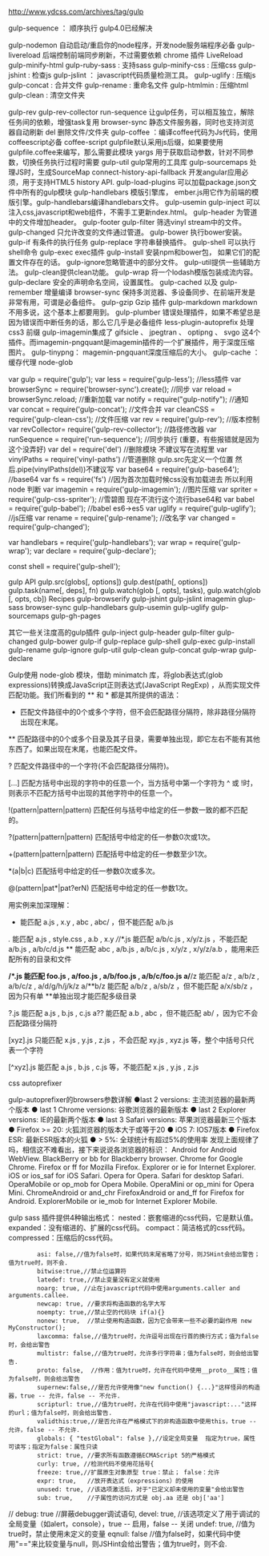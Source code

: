 http://www.ydcss.com/archives/tag/gulp

gulp-sequence ： 顺序执行  gulp4.0已经解决

gulp-nodemon 自动启动/重启你的node程序，开发node服务端程序必备
gulp-livereload 后端控制前端同步刷新，不过需要依赖 chrome 插件 LiveReload
gulp-minify-html 
gulp-ruby-sass : 支持sass 
gulp-minify-css : 压缩css 
gulp-jshint : 检查js
gulp-jslint ： javascript代码质量检测工具。
gulp-uglify : 压缩js 
gulp-concat : 合并文件 
gulp-rename : 重命名文件 
gulp-htmlmin : 压缩html 
gulp-clean : 清空文件夹

gulp-rev
gulp-rev-collector
run-sequence 让gulp任务，可以相互独立，解除任务间的依赖，增强task复用
browser-sync 静态文件服务器，同时也支持浏览器自动刷新
del  删除文件/文件夹
gulp-coffee ：编译coffee代码为Js代码，使用coffeescript必备
coffee-script gulpfile默认采用js后缀，如果要使用gulpfile.coffee来编写，那么需要此模块
yargs 用于获取启动参数，针对不同参数，切换任务执行过程时需要
gulp-util gulp常用的工具库
gulp-sourcemaps  处理JS时，生成SourceMap
connect-history-api-fallback 开发angular应用必须，用于支持HTML5 history API.
gulp-load-plugins 可以加载package.json文件中所有的gulp模块
gulp-handlebars  模版引擎库， ember.js用它作为前端的模版引擎。gulp-handlebars编译handlebars文件。
gulp-usemin 
gulp-inject  可以注入css,javascript和web组件，不需手工更新ndex.html。
gulp-header  为管道中的文件增加header。
gulp-footer
gulp-filter  筛选vinyl stream中的文件。
gulp-changed 只允许改变的文件通过管道。
gulp-bower 执行bower安装。
gulp-if  有条件的执行任务
gulp-replace 字符串替换插件。
gulp-shell 可以执行shell命令
gulp-exec exec插件
gulp-install 安装npm和bower包， 如果它们的配置文件存在的话。
gulp-ignore忽略管道中的部分文件。
gulp-util提供一些辅助方法。
gulp-clean提供clean功能。
gulp-wrap 将一个lodash模版包装成流内容。
gulp-declare  安全的声明命名空间，设置属性。
gulp-cached 以及 gulp-remember 增量编译
browser-sync 保持多浏览器、多设备同步、在前端开发是非常有用，可谓是必备组件。
gulp-gzip Gzip 插件
gulp-markdown markdown 不用多说，这个基本上都要用到。
gulp-plumber 错误处理插件，如果不希望总是因为错误而中断任务的话，那么它几乎是必备组件
less-plugin-autoprefix  处理 css3 前缀
gulp-imagemin集成了 gifsicle 、 jpegtran 、 optipng 、 svgo 这4个插件。而imagemin-pngquant是imagemin插件的一个扩展插件，用于深度压缩图片。
gulp-tinypng： magemin-pngquant深度压缩后的大小。
gulp-cache ：缓存代理
 node-glob


var gulp 		= require('gulp');
var less 		= require('gulp-less');				//less插件
var browserSync = require('browser-sync').create(); //同步
var reload      = browserSync.reload;				//重新加载
var notify 		= require("gulp-notify");			//通知
var concat 		= require('gulp-concat');			//文件合并
var cleanCSS 	= require('gulp-clean-css');		//文件压缩
var rev 		= require('gulp-rev');				//版本控制
var revCollector= require('gulp-rev-collector');	//路径修改器
var runSequence = require('run-sequence');			//同步执行 (重要，有些报错就是因为这个没弄好)
var del         = require('del')					//删除模块	不建议写在流程里
var vinylPaths  = require('vinyl-paths')			//管道删除 gulp.src先定义一个位置 然后.pipe(vinylPaths(del))不建议写
var base64 		= require('gulp-base64');			//base64
var fs          = require('fs')						//因为首次加载时候css没有加载进去 所以利用node 判断
var imagemin 	= require('gulp-imagemin');			//图片压缩
var spriter 	= require('gulp-css-spriter');		//雪碧图 现在不流行这个流行base64和
var   babel 	= require('gulp-babel');			//babel es6->es5
var uglify 		= require('gulp-uglify');			//js压缩
var rename     	= require('gulp-rename');			//改名字
var changed  	= require('gulp-changed');

var handlebars = require('gulp-handlebars');
var wrap = require('gulp-wrap');
var declare = require('gulp-declare');

const shell = require('gulp-shell');



gulp API
    gulp.src(globs[, options])
    gulp.dest(path[, options])
    gulp.task(name[, deps], fn)
    gulp.watch(glob [, opts], tasks), gulp.watch(glob [, opts, cb])
Recipes
gulp-browserify
gulp-jshint
gulp-jslint
imagemin
glup-sass
browser-sync
gulp-handlebars
gulp-usemin
gulp-uglify
gulp-sourcemaps
gulp-gh-pages

其它一些关注度高的gulp插件
    gulp-inject
    gulp-header
    gulp-filter
    gulp-changed
    gulp-bower
    gulp-if
    gulp-replace
    gulp-shell
    gulp-exec
    gulp-install
    gulp-rename
    gulp-ignore
    gulp-util
    gulp-clean
    gulp-concat
    gulp-wrap
    gulp-declare



Gulp使用 node-glob 模块，借助 minimatch 库，将glob表达式(glob expressions)转换成JavaScript正则表达式(JavaScript RegExp) ，从而实现文件匹配功能。我们所看到的 ** 和 * 都是其所提供的语法：

* 匹配文件路径中的0个或多个字符，但不会匹配路径分隔符，除非路径分隔符出现在末尾。

** 匹配路径中的0个或多个目录及其子目录，需要单独出现，即它左右不能有其他东西了。如果出现在末尾，也能匹配文件。

? 匹配文件路径中的一个字符(不会匹配路径分隔符)。

[...] 匹配方括号中出现的字符中的任意一个，当方括号中第一个字符为 ^ 或 !时，则表示不匹配方括号中出现的其他字符中的任意一个。

!(pattern|pattern|pattern) 匹配任何与括号中给定的任一参数一致的都不匹配的。

?(pattern|pattern|pattern) 匹配括号中给定的任一参数0次或1次。

+(pattern|pattern|pattern) 匹配括号中给定的任一参数至少1次。

*(a|b|c) 匹配括号中给定的任一参数0次或多次。

@(pattern|pat*|pat?erN) 匹配括号中给定的任一参数1次。

用实例来加深理解：

* 能匹配 a.js , x.y , abc , abc/ ，但不能匹配 a/b.js

*.* 能匹配 a.js , style.css , a.b , x.y 
*/*/*.js 能匹配 a/b/c.js , x/y/z.js ，不能匹配 a/b.js , a/b/c/d.js 
** 能匹配 abc , a/b.js , a/b/c.js , x/y/z , x/y/z/a.b ，能用来匹配所有的目录和文件

**/*.js 能匹配 foo.js , a/foo.js , a/b/foo.js , a/b/c/foo.js 
a/**/z 能匹配 a/z , a/b/z , a/b/c/z , a/d/g/h/j/k/z 
a/**b/z 能匹配 a/b/z , a/sb/z ，但不能匹配 a/x/sb/z ，因为只有单 **单独出现才能匹配多级目录

?.js 能匹配 a.js , b.js , c.js 
a?? 能匹配 a.b , abc ，但不能匹配 ab/ ，因为它不会匹配路径分隔符

[xyz].js 只能匹配 x.js , y.js , z.js ，不会匹配 xy.js , xyz.js 等，整个中括号只代表一个字符

[^xyz].js 能匹配 a.js , b.js , c.js 等，不能匹配 x.js , y.js , z.js


css autoprefixer

gulp-autoprefixer的browsers参数详解
    ●last 2 versions: 主流浏览器的最新两个版本
    ● last 1 Chrome versions: 谷歌浏览器的最新版本
    ● last 2 Explorer versions: IE的最新两个版本
    ● last 3 Safari versions: 苹果浏览器最新三个版本
    ● Firefox >= 20: 火狐浏览器的版本大于或等于20
    ● iOS 7: IOS7版本
    ● Firefox ESR: 最新ESR版本的火狐
    ● > 5%: 全球统计有超过5%的使用率
发现上面规律了吗，相信这不难看出，接下来说说各浏览器的标识：
    Android for Android WebView.
    BlackBerry or bb for Blackberry browser.
    Chrome for Google Chrome.
    Firefox or ff for Mozilla Firefox.
    Explorer or ie for Internet Explorer.
    iOS or ios_saf for iOS Safari.
    Opera for Opera.
    Safari for desktop Safari.
    OperaMobile or op_mob for Opera Mobile.
    OperaMini or op_mini for Opera Mini.
    ChromeAndroid or and_chr
    FirefoxAndroid or and_ff for Firefox for Android.
    ExplorerMobile or ie_mob for Internet Explorer Mobile.



gulp sass 插件提供4种输出格式：
    nested：嵌套缩进的css代码，它是默认值。
    expanded：没有缩进的、扩展的css代码。
    compact：简洁格式的css代码。
    compressed：压缩后的css代码。




            asi: false,//值为false时，如果代码末尾省略了分号，则JSHint会给出警告；值为true时，则不会.
            bitwise:true,//禁止位运算符
            latedef: true,//禁止变量没有定义就使用
            noarg: true, //止在javascript代码中使用arguments.caller and arguments.callee.
            newcap: true, //要求将构造函数的名字大写
            noempty: true,//禁止空的代码块 if(a){}
            nonew: true,  //禁止使用构造函数，因为它会带来一些不必要的副作用 new MyConstructor();
            laxcomma: false,//值为true时，允许逗号出现在行首的换行方式；值为false时，会给出警告
            multistr: false,//值为true时，允许多行字符串；值为false时，则会给出警告.
            proto: false,  //作用：值为true时，允许在代码中使用__proto__属性；值为false时，则会给出警告
            supernew:false,//是否允许使用像"new function() {...}"这样怪异的构造器，true -- 允许，false -- 不允许.
            scripturl: true,//值为true时，允许在代码中使用"javascript:..."这样的url；值为false时，则会给出警告.
            validthis:true,//是否允许在严格模式下的非构造函数中使用this，true -- 允许，false -- 不允许.
            globals: { "testGlobal": false },//设定全局变量  指定为true，属性可读写；指定为false：属性只读
            strict: true, //要求所有函数遵循ECMAScript 5的严格模式
            curly: true, //检测代码不使用花括号{
            freeze: true,//扩展原生对象原型 true：禁止； false：允许
            expr: true,   //放开表达式（expressions）的使用
            unused: true, //该选项激活后，对于"已定义却未使用的变量"会给出警告
            sub: true,    //子属性的访问方式是 obj.aa 还是 obj['aa']
//            debug: true  //屏蔽debugger调试语句,
            devel: true,  //该选项定义了用于调试的全局变量（如alert，console），true -- 启用，false -- 关闭
            undef: true,   //值为true时，禁止使用未定义的变量
            eqnull: false  //值为false时，如果代码中使用"=="来比较变量与null，则JSHint会给出警告；值为true时，则不会.



























